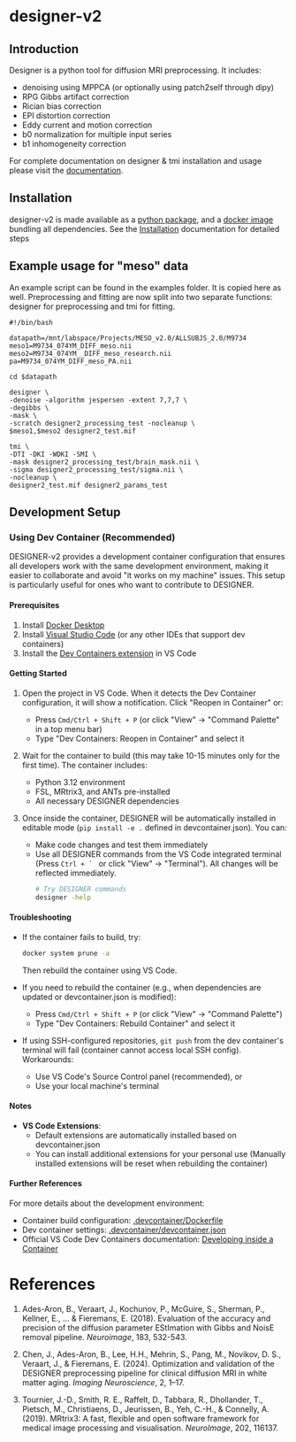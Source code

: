 # designer-v2

## Introduction
Designer is a python tool for diffusion MRI preprocessing. It includes:

* denoising using MPPCA (or optionally using patch2self through dipy)
* RPG Gibbs artifact correction
* Rician bias correction
* EPI distortion correction
* Eddy current and motion correction
* b0 normalization for multiple input series
* b1 inhomogeneity correction

For complete documentation on designer & tmi installation and usage please visit the [documentation](https://nyu-diffusionmri.github.io/DESIGNER-v2).

## Installation

designer-v2 is made available as a [python package](https://pypi.org/project/designer2/), and a [docker image](https://hub.docker.com/r/nyudiffusionmri/designer2/) bundling all dependencies. See the [Installation](https://nyu-diffusionmri.github.io/DESIGNER-v2/docs/designer/installation/) documentation for detailed steps


## Example usage for "meso" data

An example script can be found in the examples folder. It is copied here as well. Preprocessing and fitting are now split into two separate functions: designer for preprocessing and tmi for fitting.

```
#!/bin/bash

datapath=/mnt/labspace/Projects/MESO_v2.0/ALLSUBJS_2.0/M9734
meso1=M9734_074YM_DIFF_meso.nii
meso2=M9734_074YM__DIFF_meso_research.nii
pa=M9734_074YM_DIFF_meso_PA.nii

cd $datapath

designer \
-denoise -algorithm jespersen -extent 7,7,7 \
-degibbs \
-mask \
-scratch designer2_processing_test -nocleanup \
$meso1,$meso2 designer2_test.mif

tmi \
-DTI -DKI -WDKI -SMI \
-mask designer2_processing_test/brain_mask.nii \
-sigma designer2_processing_test/sigma.nii \
-nocleanup \
designer2_test.mif designer2_params_test
```

## Development Setup

### Using Dev Container (Recommended)

DESIGNER-v2 provides a development container configuration that ensures all developers work with the same development environment, making it easier to collaborate and avoid "it works on my machine" issues. This setup is particularly useful for ones who want to contribute to DESIGNER.

#### Prerequisites

1. Install [Docker Desktop](https://www.docker.com/products/docker-desktop/)
2. Install [Visual Studio Code](https://code.visualstudio.com/) (or any other IDEs that support dev containers)
3. Install the [Dev Containers extension](https://marketplace.visualstudio.com/items?itemName=ms-vscode-remote.remote-containers) in VS Code

#### Getting Started

1. Open the project in VS Code. When it detects the Dev Container configuration, it will show a notification. Click "Reopen in Container" or:
   - Press `Cmd/Ctrl + Shift + P` (or click "View" -> "Command Palette" in a top menu bar)
   - Type "Dev Containers: Reopen in Container" and select it

2. Wait for the container to build (this may take 10-15 minutes only for the first time). The container includes:
   - Python 3.12 environment
   - FSL, MRtrix3, and ANTs pre-installed
   - All necessary DESIGNER dependencies

3. Once inside the container, DESIGNER will be automatically installed in editable mode (`pip install -e .` defined in devcontainer.json). You can:
   - Make code changes and test them immediately
   - Use all DESIGNER commands from the VS Code integrated terminal (Press ``Ctrl + ` `` or click "View" -> "Terminal"). All changes will be reflected immediately.
     ```bash
     # Try DESIGNER commands
     designer -help
     ```

#### Troubleshooting

- If the container fails to build, try:
  ```bash
  docker system prune -a
  ```
  Then rebuild the container using VS Code.

- If you need to rebuild the container (e.g., when dependencies are updated or devcontainer.json is modified):
  - Press `Cmd/Ctrl + Shift + P` (or click "View" -> "Command Palette")
  - Type "Dev Containers: Rebuild Container" and select it

- If using SSH-configured repositories, `git push` from the dev container's terminal will fail (container cannot access local SSH config). Workarounds:
  - Use VS Code's Source Control panel (recommended), or
  - Use your local machine's terminal

#### Notes

- **VS Code Extensions**:
  - Default extensions are automatically installed based on devcontainer.json
  - You can install additional extensions for your personal use (Manually installed extensions will be reset when rebuilding the container)

#### Further References

For more details about the development environment:
- Container build configuration: [.devcontainer/Dockerfile](.devcontainer/Dockerfile)
- Dev container settings: [.devcontainer/devcontainer.json](.devcontainer/devcontainer.json)
- Official VS Code Dev Containers documentation: [Developing inside a Container](https://code.visualstudio.com/docs/devcontainers/containers)

# References
1. Ades-Aron, B., Veraart, J., Kochunov, P., McGuire, S., Sherman, P., Kellner, E., … & Fieremans, E. (2018). Evaluation of the accuracy and precision of the diffusion parameter EStImation with Gibbs and NoisE removal pipeline. *Neuroimage*, 183, 532-543.

2. Chen, J., Ades-Aron, B., Lee, H.H., Mehrin, S., Pang, M., Novikov, D. S., Veraart, J., & Fieremans, E. (2024). Optimization and validation of the DESIGNER preprocessing pipeline for clinical diffusion MRI in white matter aging. *Imaging Neuroscience*, 2, 1–17.

3. Tournier, J.-D., Smith, R. E., Raffelt, D., Tabbara, R., Dhollander, T., Pietsch, M., Christiaens, D., Jeurissen, B., Yeh, C.-H., & Connelly, A. (2019). MRtrix3: A fast, flexible and open software framework for medical image processing and visualisation. *NeuroImage*, 202, 116137.

